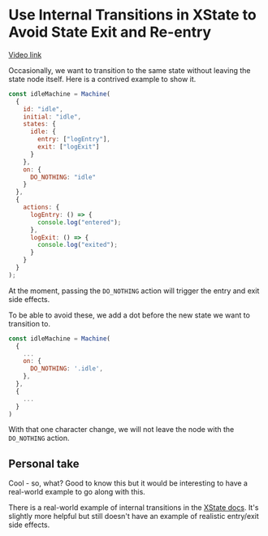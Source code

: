 # Use Internal Transitions in XState to Avoid State Exit and Re-entry

[Video link](https://egghead.io/lessons/xstate-use-internal-transitions-in-xstate-to-avoid-state-exit-and-re-entry)

Occasionally, we want to transition to the same state without leaving the state node itself. Here is a contrived example to show it.

```js
const idleMachine = Machine(
  {
    id: "idle",
    initial: "idle",
    states: {
      idle: {
        entry: ["logEntry"],
        exit: ["logExit"]
      }
    },
    on: {
      DO_NOTHING: "idle"
    }
  },
  {
    actions: {
      logEntry: () => {
        console.log("entered");
      },
      logExit: () => {
        console.log("exited");
      }
    }
  }
);
```

At the moment, passing the `DO_NOTHING` action will trigger the entry and exit side effects.

To be able to avoid these, we add a dot before the new state we want to transition to.

```js
const idleMachine = Machine(
  {
    ...
    on: {
      DO_NOTHING: '.idle',
    },
  },
  {
    ...
  }
)
```

With that one character change, we will not leave the node with the `DO_NOTHING` action.

## Personal take

Cool - so, what? Good to know this but it would be interesting to have a real-world example to go along with this.

There is a real-world example of internal transitions in the [XState docs](https://xstate.js.org/docs/guides/transitions.html#internal-transitions). It's slightly more helpful but still doesn't have an example of realistic entry/exit side effects.
